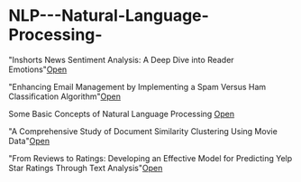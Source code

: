 # NLP---Natural-Language-Processing-
"Inshorts News Sentiment Analysis: A Deep Dive into Reader Emotions"[Open](https://github.com/Harsh-Baghel001/NLP---Natural-Language-Processing-/blob/main/Inshorts%20News%20Sentiment%20Analysis.ipynb)

"Enhancing Email Management by Implementing a Spam Versus Ham Classification Algorithm"[Open](https://github.com/Harsh-Baghel001/NLP---Natural-Language-Processing-/blob/main/NLP-%20Spam%20Classification.ipynb)

Some Basic Concepts of Natural Language Processing [Open](https://github.com/Harsh-Baghel001/NLP---Natural-Language-Processing-/blob/main/NLP-%20Basic%20Concepts.ipynb)

"A Comprehensive Study of Document Similarity Clustering Using Movie Data"[Open](https://github.com/Harsh-Baghel001/NLP---Natural-Language-Processing-/blob/main/Document%20Similarity%20Clustering%20using%20movie%20Data.ipynb)

"From Reviews to Ratings: Developing an Effective Model for Predicting Yelp Star Ratings Through Text Analysis"[Open](https://github.com/Harsh-Baghel001/NLP---Natural-Language-Processing-/blob/main/Yelp%20Reviews.ipynb)
